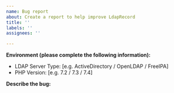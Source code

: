 ```yaml
---
name: Bug report
about: Create a report to help improve LdapRecord
title: ''
labels: ''
assignees: ''

---
```


**Environment (please complete the following information):**
 - LDAP Server Type: [e.g. ActiveDirectory / OpenLDAP / FreeIPA]
 - PHP Version: [e.g. 7.2 / 7.3 / 7.4]

**Describe the bug:**
